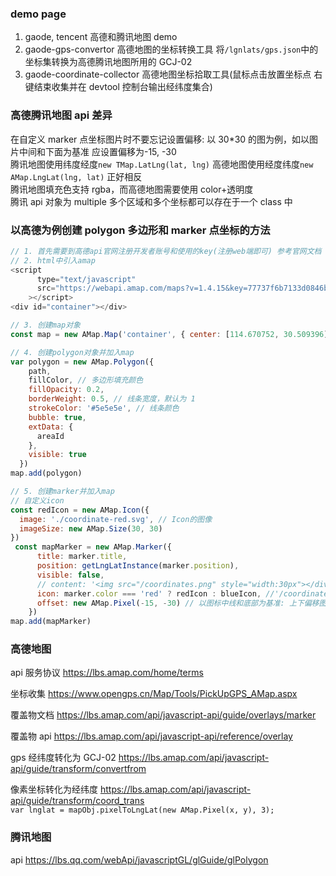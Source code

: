 ### demo page

1. gaode, tencent 高德和腾讯地图 demo
2. gaode-gps-convertor 高德地图的坐标转换工具 将`/lgnlats/gps.json`中的坐标集转换为高德腾讯地图所用的 GCJ-02
3. gaode-coordinate-collector 高德地图坐标拾取工具(鼠标点击放置坐标点 右键结束收集并在 devtool 控制台输出经纬度集合)

### 高德腾讯地图 api 差异

在自定义 marker 点坐标图片时不要忘记设置偏移: 以 30\*30 的图为例，如以图片中间和下面为基准 应设置偏移为-15, -30  
腾讯地图使用纬度经度`new TMap.LatLng(lat, lng)` 高德地图使用经度纬度`new AMap.LngLat(lng, lat)` 正好相反  
腾讯地图填充色支持 rgba，而高德地图需要使用 color+透明度  
腾讯 api 对象为 multiple 多个区域和多个坐标都可以存在于一个 class 中

### 以高德为例创建 polygon 多边形和 marker 点坐标的方法

```js
// 1. 首先需要到高德api官网注册开发者账号和使用的key(注册web端即可) 参考官网文档 https://lbs.amap.com/api/javascript-api/guide/abc/prepare
// 2. html中引入amap
<script
      type="text/javascript"
      src="https://webapi.amap.com/maps?v=1.4.15&key=77737f6b7133d0846bbccfb2e7c16601"
    ></script>
<div id="container"></div>

// 3. 创建map对象
const map = new AMap.Map('container', { center: [114.670752, 30.509396], zoom: 9 })

// 4. 创建polygon对象并加入map
var polygon = new AMap.Polygon({
    path,
    fillColor, // 多边形填充颜色
    fillOpacity: 0.2,
    borderWeight: 0.5, // 线条宽度，默认为 1
    strokeColor: '#5e5e5e', // 线条颜色
    bubble: true,
    extData: {
      areaId
    },
    visible: true
  })
map.add(polygon)

// 5. 创建marker并加入map
// 自定义icon
const redIcon = new AMap.Icon({
  image: './coordinate-red.svg', // Icon的图像
  imageSize: new AMap.Size(30, 30)
})
 const mapMarker = new AMap.Marker({
      title: marker.title,
      position: getLngLatInstance(marker.position),
      visible: false,
      // content: '<img src="/coordinates.png" style="width:30px"></div>',
      icon: marker.color === 'red' ? redIcon : blueIcon, //'/coordinates.png'
      offset: new AMap.Pixel(-15, -30) // 以图标中线和底部为基准: 上下偏移图片高度，左右偏移半个图片宽度
    })
map.add(mapMarker)

```

### 高德地图

api 服务协议 https://lbs.amap.com/home/terms

坐标收集 https://www.opengps.cn/Map/Tools/PickUpGPS_AMap.aspx

覆盖物文档 https://lbs.amap.com/api/javascript-api/guide/overlays/marker

覆盖物 api https://lbs.amap.com/api/javascript-api/reference/overlay

gps 经纬度转化为 GCJ-02 https://lbs.amap.com/api/javascript-api/guide/transform/convertfrom

像素坐标转化为经纬度 https://lbs.amap.com/api/javascript-api/guide/transform/coord_trans  
`var lnglat = mapObj.pixelToLngLat(new AMap.Pixel(x, y), 3);`

### 腾讯地图

api https://lbs.qq.com/webApi/javascriptGL/glGuide/glPolygon
